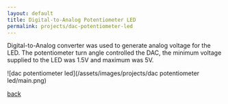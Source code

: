 ```yaml
---
layout: default
title: Digital-to-Analog Potentiometer LED
permalink: projects/dac-potentiometer-led
---
```

Digital-to-Analog converter was used to generate analog voltage for the LED. The potentiometer turn angle controlled the DAC, the minimum voltage supplied to the LED was 1.5V and maximum was 5V.

![dac potentiometer led](/assets/images/projects/dac potentiometer led/main.png)

[back](./)